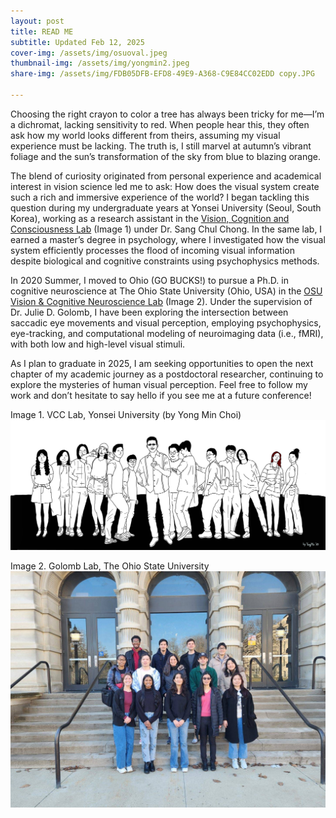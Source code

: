 ```yaml
---
layout: post
title: READ ME
subtitle: Updated Feb 12, 2025
cover-img: /assets/img/osuoval.jpeg
thumbnail-img: /assets/img/yongmin2.jpeg
share-img: /assets/img/FDB05DFB-EFD8-49E9-A368-C9E84CC02EDD copy.JPG

---
```



Choosing the right crayon to color a tree has always been tricky for me—I’m a dichromat, lacking sensitivity to red. When people hear this, they often ask how my world looks different from theirs, assuming my visual experience must be lacking. The truth is, I still marvel at autumn’s vibrant foliage and the sun’s transformation of the sky from blue to blazing orange.

The blend of curiosity originated from personal experience and academical interest in vision science led me to ask: How does the visual system create such a rich and immersive experience of the world?
I began tackling this question during my undergraduate years at Yonsei University (Seoul, South Korea), working as a research assistant in the [Vision, Cognition and Consciousness Lab](https://vcc.yonsei.ac.kr) (Image 1) under Dr. Sang Chul Chong. In the same lab, I earned a master’s degree in psychology, where I investigated how the visual system efficiently processes the flood of incoming visual information despite biological and cognitive constraints using psychophysics methods.

In 2020 Summer, I moved to Ohio (GO BUCKS!) to pursue a Ph.D. in cognitive neuroscience at The Ohio State University (Ohio, USA) in the [OSU Vision & Cognitive Neuroscience Lab](https://u.osu.edu/golomblab/) (Image 2). Under the supervision of Dr. Julie D. Golomb, I have been exploring the intersection between saccadic eye movements and visual perception, employing psychophysics, eye-tracking, and computational modeling of neuroimaging data (i.e., fMRI), with both low and high-level visual stimuli.

As I plan to graduate in 2025, I am seeking opportunities to open the next chapter of my academic journey as a postdoctoral researcher, continuing to explore the mysteries of human visual perception. Feel free to follow my work and don’t hesitate to say hello if you see me at a future conference!




Image 1. VCC Lab, Yonsei University (by Yong Min Choi) ![vcclab](/assets/img/vcc.jpg)

Image 2. Golomb Lab, The Ohio State University ![jglab](/assets/img/jglab.jpeg)
